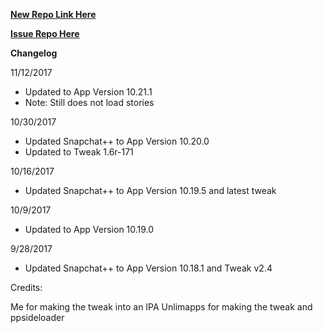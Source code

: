 
**[New Repo Link Here](https://github.com/JMccormick264/SnapPP/releases)**

**[Issue Repo Here](https://github.com/eni9889/SC-PP-ISSUES)**

**Changelog**

11/12/2017

 - Updated to App Version 10.21.1
 - Note: Still does not load stories

10/30/2017

 - Updated Snapchat++ to App Version 10.20.0
 - Updated to Tweak 1.6r-171

10/16/2017

 - Updated Snapchat++ to App Version 10.19.5 and latest tweak

10/9/2017

 - Updated to App Version 10.19.0

9/28/2017

 - Updated Snapchat++ to App Version 10.18.1 and Tweak v2.4


Credits:

Me for making the tweak into an IPA
Unlimapps for making the tweak and ppsideloader

